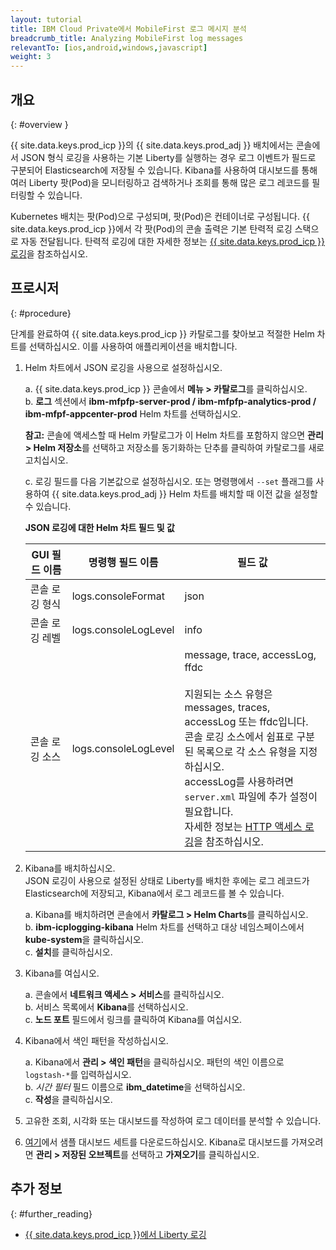 ```yaml
---
layout: tutorial
title: IBM Cloud Private에서 MobileFirst 로그 메시지 분석
breadcrumb_title: Analyzing MobileFirst log messages
relevantTo: [ios,android,windows,javascript]
weight: 3
---
```

<!-- NLS_CHARSET=UTF-8 -->
## 개요
{: #overview }

{{ site.data.keys.prod_icp }}의 {{ site.data.keys.prod_adj }} 배치에서는 콘솔에서 JSON 형식 로깅을 사용하는 기본 Liberty를 실행하는 경우 로그 이벤트가 필드로 구분되어 Elasticsearch에 저장될 수 있습니다. Kibana를 사용하여 대시보드를 통해 여러 Liberty 팟(Pod)을 모니터링하고 검색하거나 조회를 통해 많은 로그 레코드를 필터링할 수 있습니다.

Kubernetes 배치는 팟(Pod)으로 구성되며, 팟(Pod)은 컨테이너로 구성됩니다. {{ site.data.keys.prod_icp }}에서 각 팟(Pod)의 콘솔 출력은 기본 탄력적 로깅 스택으로 자동 전달됩니다. 탄력적 로깅에 대한 자세한 정보는 [{{ site.data.keys.prod_icp }}로깅](https://www.ibm.com/support/knowledgecenter/en/SSBS6K_2.1.0/manage_metrics/logging_elk.html)을 참조하십시오.


## 프로시저
{: #procedure}

단계를 완료하여 {{ site.data.keys.prod_icp }} 카탈로그를 찾아보고 적절한 Helm 차트를 선택하십시오. 이를 사용하여 애플리케이션을 배치합니다.

1.  Helm 차트에서 JSON 로깅을 사용으로 설정하십시오.

      a.  {{ site.data.keys.prod_icp }} 콘솔에서 **메뉴 > 카탈로그**를 클릭하십시오.<br/>
      b.  **로그** 섹션에서 **ibm-mfpfp-server-prod / ibm-mfpfp-analytics-prod / ibm-mfpf-appcenter-prod** Helm 차트를 선택하십시오.<br/>

      **참고:**  콘솔에 액세스할 때 Helm 카탈로그가 이 Helm 차트를 포함하지 않으면 **관리 > Helm 저장소**를 선택하고 저장소를 동기화하는 단추를 클릭하여 카탈로그를 새로 고치십시오.

      c.  로깅 필드를 다음 기본값으로 설정하십시오. 또는 명령행에서 `--set` 플래그를 사용하여 {{ site.data.keys.prod_adj }} Helm 차트를 배치할 때 이전 값을 설정할 수 있습니다.<br/>
      <p><b>JSON 로깅에 대한 Helm 차트 필드 및 값</b></p>            
      <table class="table table-bordered" >
        <thead>
          <tr>
            <th>GUI 필드 이름</th>
            <th>명령행 필드 이름</th>
            <th>필드 값</th>
          </tr>
        </thead>
        <tbody>
          <tr>
            <td>콘솔 로깅 형식 </td>
            <td>logs.consoleFormat</td>
            <td>json</td>
          </tr>
          <tr>
            <td>콘솔 로깅 레벨</td>
            <td>logs.consoleLogLevel</td>
            <td>info</td>
          </tr>
          <tr>
            <td>콘솔 로깅 소스</td>
            <td>logs.consoleLogLevel</td>
            <td>message, trace, accessLog, ffdc<br/><br/>지원되는 소스 유형은 messages, traces, accessLog 또는 ffdc입니다.  <br/>콘솔 로깅 소스에서 쉼표로 구분된 목록으로 각 소스 유형을 지정하십시오. <br/>accessLog를 사용하려면 <code>server.xml</code> 파일에 추가 설정이 필요합니다. <br/>자세한 정보는 <a href="https://www.ibm.com/support/knowledgecenter/SSAW57_liberty/com.ibm.websphere.wlp.nd.multiplatform.doc/ae/rwlp_http_accesslogs.html?view=kc">HTTP 액세스 로깅</a>을 참조하십시오.</td>
          </tr>
        </tbody>
      </table>
2.  Kibana를 배치하십시오.<br/>
    JSON 로깅이 사용으로 설정된 상태로 Liberty를 배치한 후에는 로그 레코드가 Elasticsearch에 저장되고, Kibana에서 로그 레코드를 볼 수 있습니다.<br/>

      a.  Kibana를 배치하려면 콘솔에서 **카탈로그 > Helm Charts**를 클릭하십시오.<br/>
      b.  **ibm-icplogging-kibana** Helm 차트를 선택하고 대상 네임스페이스에서 **kube-system**을 클릭하십시오.<br/>
      c.  **설치**를 클릭하십시오.<br/>

3.  Kibana를 여십시오.<br/>

      a.  콘솔에서 **네트워크 액세스 > 서비스**를 클릭하십시오.<br/>
      b.  서비스 목록에서 **Kibana**를 선택하십시오.<br/>
      c.  **노드 포트** 필드에서 링크를 클릭하여 Kibana를 여십시오.<br/>

4.  Kibana에서 색인 패턴을 작성하십시오.<br/>

      a.  Kibana에서 **관리 > 색인 패턴**을 클릭하십시오. 패턴의 색인 이름으로 `logstash-*`를 입력하십시오.<br/>
      b.  *시간 필터* 필드 이름으로 **ibm_datetime**을 선택하십시오.<br/>
      c.  **작성**을 클릭하십시오.<br/>

5. 고유한 조회, 시각화 또는 대시보드를 작성하여 로그 데이터를 분석할 수 있습니다.

6. [여기](https://github.com/WASdev/sample.dashboards)에서 샘플 대시보드 세트를 다운로드하십시오. Kibana로 대시보드를 가져오려면 **관리 > 저장된 오브젝트**를 선택하고 **가져오기**를 클릭하십시오.

## 추가 정보
{: #further_reading}

* [{{ site.data.keys.prod_icp }}에서 Liberty 로깅](https://www.ibm.com/support/knowledgecenter/SSAW57_liberty/com.ibm.websphere.wlp.nd.multiplatform.doc/ae/twlp_icp_logging.html?view=kc)
